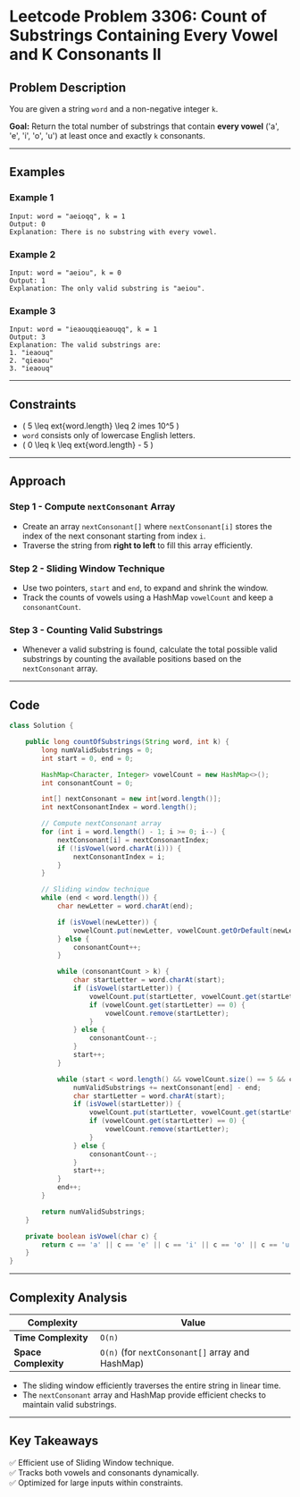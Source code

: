 # Leetcode Problem 3306: Count of Substrings Containing Every Vowel and K Consonants II

## Problem Description

You are given a string `word` and a non-negative integer `k`.

**Goal:** Return the total number of substrings that contain **every vowel** ('a', 'e', 'i', 'o', 'u') at least once and exactly `k` consonants.

---

## Examples

### Example 1
```
Input: word = "aeioqq", k = 1
Output: 0
Explanation: There is no substring with every vowel.
```

### Example 2
```
Input: word = "aeiou", k = 0
Output: 1
Explanation: The only valid substring is "aeiou".
```

### Example 3
```
Input: word = "ieaouqqieaouqq", k = 1
Output: 3
Explanation: The valid substrings are:
1. "ieaouq"
2. "qieaou"
3. "ieaouq"
```

---

## Constraints

- \( 5 \leq 	ext{word.length} \leq 2 	imes 10^5 \)
- `word` consists only of lowercase English letters.
- \( 0 \leq k \leq 	ext{word.length} - 5 \)

---

## Approach

### Step 1 - Compute `nextConsonant` Array
- Create an array `nextConsonant[]` where `nextConsonant[i]` stores the index of the next consonant starting from index `i`.
- Traverse the string from **right to left** to fill this array efficiently.

### Step 2 - Sliding Window Technique
- Use two pointers, `start` and `end`, to expand and shrink the window.
- Track the counts of vowels using a HashMap `vowelCount` and keep a `consonantCount`.

### Step 3 - Counting Valid Substrings
- Whenever a valid substring is found, calculate the total possible valid substrings by counting the available positions based on the `nextConsonant` array.

---

## Code

```java
class Solution {

    public long countOfSubstrings(String word, int k) {
        long numValidSubstrings = 0;
        int start = 0, end = 0;

        HashMap<Character, Integer> vowelCount = new HashMap<>();
        int consonantCount = 0;

        int[] nextConsonant = new int[word.length()];
        int nextConsonantIndex = word.length();

        // Compute nextConsonant array
        for (int i = word.length() - 1; i >= 0; i--) {
            nextConsonant[i] = nextConsonantIndex;
            if (!isVowel(word.charAt(i))) {
                nextConsonantIndex = i;
            }
        }

        // Sliding window technique
        while (end < word.length()) {
            char newLetter = word.charAt(end);

            if (isVowel(newLetter)) {
                vowelCount.put(newLetter, vowelCount.getOrDefault(newLetter, 0) + 1);
            } else {
                consonantCount++;
            }

            while (consonantCount > k) {
                char startLetter = word.charAt(start);
                if (isVowel(startLetter)) {
                    vowelCount.put(startLetter, vowelCount.get(startLetter) - 1);
                    if (vowelCount.get(startLetter) == 0) {
                        vowelCount.remove(startLetter);
                    }
                } else {
                    consonantCount--;
                }
                start++;
            }

            while (start < word.length() && vowelCount.size() == 5 && consonantCount == k) {
                numValidSubstrings += nextConsonant[end] - end;
                char startLetter = word.charAt(start);
                if (isVowel(startLetter)) {
                    vowelCount.put(startLetter, vowelCount.get(startLetter) - 1);
                    if (vowelCount.get(startLetter) == 0) {
                        vowelCount.remove(startLetter);
                    }
                } else {
                    consonantCount--;
                }
                start++;
            }
            end++;
        }

        return numValidSubstrings;
    }

    private boolean isVowel(char c) {
        return c == 'a' || c == 'e' || c == 'i' || c == 'o' || c == 'u';
    }
}
```

---

## Complexity Analysis

| Complexity | Value |
|-------------|--------|
| **Time Complexity** | `O(n)` |
| **Space Complexity** | `O(n)` (for `nextConsonant[]` array and HashMap) |

- The sliding window efficiently traverses the entire string in linear time.
- The `nextConsonant` array and HashMap provide efficient checks to maintain valid substrings.

---

## Key Takeaways
✅ Efficient use of Sliding Window technique.  
✅ Tracks both vowels and consonants dynamically.  
✅ Optimized for large inputs within constraints.  
